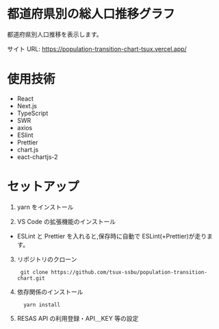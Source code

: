 # 都道府県別の総人口推移グラフ

都道府県別人口推移を表示します。

サイト URL: https://population-transition-chart-tsux.vercel.app/

# 使用技術

- React
- Next.js
- TypeScript
- SWR
- axios
- ESlint
- Prettier
- chart.js
- eact-chartjs-2

# セットアップ

1. yarn をインストール

2. VS Code の拡張機能のインストール

- ESLint と Prettier を入れると,保存時に自動で ESLint(+Prettier)が走ります。

3. リポジトリのクローン
   ```
    git clone https://github.com/tsux-ssbu/population-transition-chart.git
   ```
4. 依存関係のインストール
   ```
     yarn install
   ```
5. RESAS API の利用登録・API＿KEY 等の設定
